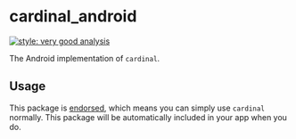 # cardinal_android

[![style: very good analysis][very_good_analysis_badge]][very_good_analysis_link]

The Android implementation of `cardinal`.

## Usage

This package is [endorsed][endorsed_link], which means you can simply use `cardinal`
normally. This package will be automatically included in your app when you do.

[endorsed_link]: https://flutter.dev/docs/development/packages-and-plugins/developing-packages#endorsed-federated-plugin
[very_good_analysis_badge]: https://img.shields.io/badge/style-very_good_analysis-B22C89.svg
[very_good_analysis_link]: https://pub.dev/packages/very_good_analysis